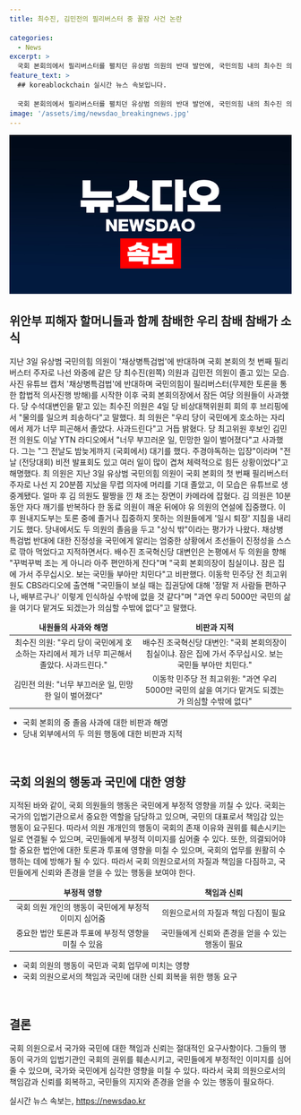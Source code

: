 ```yaml
---
title: 최수진, 김민전의 필리버스터 중 꿀잠 사건 논란

categories:
  - News
excerpt: >
  국회 본회의에서 필리버스터를 펼치던 유상범 의원의 반대 발언에, 국민의힘 내의 최수진 의원과 김민전 의원이 졸음을 자아내며 논란이 되었습니다. 최 의원은 졸음으로 국민에게 실망스럽고 민망한 일이라며 사과하였으며, 김 의원도 비슷한 입장을 표명했습니다. 이는 국민들에게 진정성을 보여야 할 시기에 부적절한 모습으로 비판을 받았으며, 정당 내부에서도 상식 밖이라는 평가를 받았습니다. 이에 대한 국민들의 실망과 불만이 고조되고 있습니다.
feature_text: >
  ## koreablockchain 실시간 뉴스 속보입니다.

  국회 본회의에서 필리버스터를 펼치던 유상범 의원의 반대 발언에, 국민의힘 내의 최수진 의원과 김민전 의원이 졸음을 자아내며 논란이 되었습니다. 최 의원은 졸음으로 국민에게 실망스럽고 민망한 일이라며 사과하였으며, 김 의원도 비슷한 입장을 표명했습니다. 이는 국민들에게 진정성을 보여야 할 시기에 부적절한 모습으로 비판을 받았으며, 정당 내부에서도 상식 밖이라는 평가를 받았습니다. 이에 대한 국민들의 실망과 불만이 고조되고 있습니다.
image: '/assets/img/newsdao_breakingnews.jpg'
---
```


<p><img src="/assets/img/newsdao_breakingnews.jpg" alt="koreablockchain 속보" /></p>

<h2 data-ke-size="size26">위안부 피해자 할머니들과 함께 참배한 우리 참배 참배가 소식</h2>

<p data-ke-size="size16">지난 3일 유상범 국민의힘 의원이 '채상병특검법'에 반대하며 국회 본회의 첫 번째 필리버스터 주자로 나선 와중에 같은 당 최수진(왼쪽) 의원과 김민전 의원이 졸고 있는 모습. 사진 유튜브 캡처 '채상병특검법'에 반대하며 국민의힘이 필리버스터(무제한 토론을 통한 합법적 의사진행 방해)를 시작한 이후 국회 본회의장에서 잠든 여당 의원들이 사과했다. 당 수석대변인을 맡고 있는 최수진 의원은 4일 당 비상대책위원회 회의 후 브리핑에서 "물의를 일으켜 죄송하다"고 말했다. 최 의원은 "우리 당이 국민에게 호소하는 자리에서 제가 너무 피곤해서 졸았다. 사과드린다"고 거듭 밝혔다. 당 최고위원 후보인 김민전 의원도 이날 YTN 라디오에서 "너무 부끄러운 일, 민망한 일이 벌어졌다"고 사과했다. 그는 "그 전날도 밤늦게까지 (국회에서) 대기를 했다. 주경야독하는 입장"이라며 "전날 (전당대회) 비전 발표회도 있고 여러 일이 많이 겹쳐 체력적으로 힘든 상황이었다"고 해명했다. 최 의원은 지난 3일 유상범 국민의힘 의원이 국회 본회의 첫 번째 필리버스터 주자로 나선 지 20분쯤 지났을 무렵 의자에 머리를 기대 졸았고, 이 모습은 유튜브로 생중계됐다. 얼마 후 김 의원도 팔짱을 낀 채 조는 장면이 카메라에 잡혔다. 김 의원은 10분 동안 자다 깨기를 반복하다 한 동료 의원이 깨운 뒤에야 유 의원의 연설에 집중했다. 이후 원내지도부는 토론 중에 졸거나 집중하지 못하는 의원들에게 '일시 퇴장' 지침을 내리기도 했다. 당내에서도 두 의원의 졸음을 두고 "상식 밖"이라는 평가가 나왔다. 채상병 특검법 반대에 대한 진정성을 국민에게 알리는 엄중한 상황에서 초선들이 진정성을 스스로 깎아 먹었다고 지적하면서다. 배수진 조국혁신당 대변인은 논평에서 두 의원을 향해 "꾸벅꾸벅 조는 게 아니라 아주 편안하게 잔다"며 "국회 본회의장이 침실이냐. 잠은 집에 가서 주무십시오. 보는 국민들 부아만 치민다"고 비판했다. 이동학 민주당 전 최고위원도 CBS라디오에 출연해 "국민들이 보실 때는 집권당에 대해 '정말 저 사람들 편하구나, 배부르구나' 이렇게 인식하실 수밖에 없을 것 같다"며 "과연 우리 5000만 국민의 삶을 여기다 맡겨도 되겠는가 의심할 수밖에 없다"고 말했다.</p>

<table>
<thead>
    <tr>
        <td style="text-align: center; height: 17px;"><b>내원들의 사과와 해명</b></td>
        <td style="text-align: center; height: 17px;"><b>비판과 지적</b></td>
    </tr>
</thead>
<tbody>
    <tr>
        <td style="text-align: center;">최수진 의원: "우리 당이 국민에게 호소하는 자리에서 제가 너무 피곤해서 졸았다. 사과드린다."</td>
        <td style="text-align: center;">배수진 조국혁신당 대변인: "국회 본회의장이 침실이냐. 잠은 집에 가서 주무십시오. 보는 국민들 부아만 치민다."</td>
    </tr>
    <tr>
        <td style="text-align: center;">김민전 의원: "너무 부끄러운 일, 민망한 일이 벌어졌다"</td>
        <td style="text-align: center;">이동학 민주당 전 최고위원: "과연 우리 5000만 국민의 삶을 여기다 맡겨도 되겠는가 의심할 수밖에 없다"</td>
    </tr>
</tbody>
</table>

<ul>
    <li>국회 본회의 중 졸음 사과에 대한 비판과 해명</li>
    <li>당내 외부에서의 두 의원 행동에 대한 비판과 지적</li>
</ul>

<p data-ke-size="size16">&nbsp;</p>

<h2 data-ke-size="size26">국회 의원의 행동과 국민에 대한 영향</h2>

<p data-ke-size="size16">지적된 바와 같이, 국회 의원들의 행동은 국민에게 부정적 영향을 끼칠 수 있다. 국회는 국가의 입법기관으로서 중요한 역할을 담당하고 있으며, 국민의 대표로서 책임감 있는 행동이 요구된다. 따라서 의원 개개인의 행동이 국회의 존재 이유와 권위를 훼손시키는 일로 연결될 수 있으며, 국민들에게 부정적 이미지를 심어줄 수 있다. 또한, 의결되어야 할 중요한 법안에 대한 토론과 투표에 영향을 미칠 수 있으며, 국회의 업무를 원활히 수행하는 데에 방해가 될 수 있다. 따라서 국회 의원으로서의 자질과 책임을 다짐하고, 국민들에게 신뢰와 존경을 얻을 수 있는 행동을 보여야 한다.</p>

<table>
<thead>
    <tr>
        <td style="text-align: center; height: 17px;"><b>부정적 영향</b></td>
        <td style="text-align: center; height: 17px;"><b>책임과 신뢰</b></td>
    </tr>
</thead>
<tbody>
    <tr>
        <td style="text-align: center;">국회 의원 개인의 행동이 국민에게 부정적 이미지 심어줌</td>
        <td style="text-align: center;">의원으로서의 자질과 책임 다짐이 필요</td>
    </tr>
    <tr>
        <td style="text-align: center;">중요한 법안 토론과 투표에 부정적 영향을 미칠 수 있음</td>
        <td style="text-align: center;">국민들에게 신뢰와 존경을 얻을 수 있는 행동이 필요</td>
    </tr>
</tbody>
</table>

<ul>
    <li>국회 의원의 행동이 국민과 국회 업무에 미치는 영향</li>
    <li>국회 의원으로서의 책임과 국민에 대한 신뢰 회복을 위한 행동 요구</li>
</ul>

<p data-ke-size="size16">&nbsp;</p>

<h2 data-ke-size="size26">결론</h2>

<p data-ke-size="size16">국회 의원으로서 국가와 국민에 대한 책임과 신뢰는 절대적인 요구사항이다. 그들의 행동이 국가의 입법기관인 국회의 권위를 훼손시키고, 국민들에게 부정적인 이미지를 심어줄 수 있으며, 국가와 국민에게 심각한 영향을 미칠 수 있다. 따라서 국회 의원으로서의 책임감과 신뢰를 회복하고, 국민들의 지지와 존경을 얻을 수 있는 행동이 필요하다. </p>
실시간 뉴스 속보는, <a href="https://newsdao.kr" rel="dofollow">https://newsdao.kr</a>



